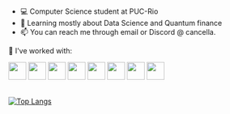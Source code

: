 - 💻 Computer Science student at PUC-Rio
- 🌱 Learning mostly about Data Science and Quantum finance
- 📫 You can reach me through email or Discord @ cancella.

👾 I've worked with:

<p align="left">
<img src="https://cdn.jsdelivr.net/gh/devicons/devicon/icons/jupyter/jupyter-original.svg" height="35"/>
<img src="https://cdn.jsdelivr.net/gh/devicons/devicon/icons/vscode/vscode-original.svg" height="35"/>
<img src="https://cdn.jsdelivr.net/gh/devicons/devicon/icons/python/python-original.svg" height="35"/>
<img src="https://cdn.jsdelivr.net/gh/devicons/devicon/icons/c/c-original.svg" height="35"/>
<img src="https://cdn.jsdelivr.net/gh/devicons/devicon/icons/html5/html5-original.svg" height="35"/>
<img src="https://cdn.jsdelivr.net/gh/devicons/devicon@latest/icons/css3/css3-original.svg" height="35" />
<img src="https://cdn.jsdelivr.net/gh/devicons/devicon@latest/icons/java/java-original.svg" height="35" />
<img src="https://cdn.jsdelivr.net/gh/devicons/devicon@latest/icons/postgresql/postgresql-original.svg" height="35" />
          
<br>  
          
<!-- ![Profile Views](https://komarev.com/ghpvc/?username=FCancella&color=red) --> 

<br>
          
[![Top Langs](https://github-readme-stats.vercel.app/api/top-langs/?username=FCancella&theme=dracula&layout=compact)](https://github.com/anuraghazra/github-readme-stats)
